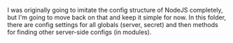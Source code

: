 I was originally going to imitate the config structure of NodeJS completely, but I'm going to move back on that and keep it simple for now. In this folder, there are config settings for all globals (server, secret) and then methods for finding other server-side configs (in modules).